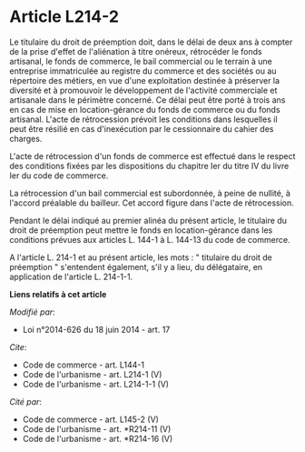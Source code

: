 # Article L214-2

Le titulaire du droit de préemption doit, dans le délai de deux ans à compter de la prise d'effet de l'aliénation à titre
onéreux, rétrocéder le fonds artisanal, le fonds de commerce, le bail commercial ou le terrain à une entreprise immatriculée
au registre du commerce et des sociétés ou au répertoire des métiers, en vue d'une exploitation destinée à préserver la
diversité et à promouvoir le développement de l'activité commerciale et artisanale dans le périmètre concerné. Ce délai peut
être porté à trois ans en cas de mise en location-gérance du fonds de commerce ou du fonds artisanal. L'acte de rétrocession
prévoit les conditions dans lesquelles il peut être résilié en cas d'inexécution par le cessionnaire du cahier des charges. 

L'acte de rétrocession d'un fonds de commerce est effectué dans le respect des conditions fixées par les dispositions du
chapitre Ier du titre IV du livre Ier du code de commerce. 

La rétrocession d'un bail commercial est subordonnée, à peine de nullité, à l'accord préalable du bailleur. Cet accord figure
dans l'acte de rétrocession. 

Pendant le délai indiqué au premier alinéa du présent article, le titulaire du droit de préemption peut mettre le fonds en
location-gérance dans les conditions prévues aux articles L. 144-1 à L. 144-13 du code de commerce. 

A l'article L. 214-1 et au présent article, les mots : " titulaire du droit de préemption " s'entendent également, s'il y a
lieu, du délégataire, en application de l'article L. 214-1-1.

**Liens relatifs à cet article**

_Modifié par_:

  - Loi n°2014-626 du 18 juin 2014 - art. 17

_Cite_:

  - Code de commerce - art. L144-1
  - Code de l'urbanisme - art. L214-1 (V)
  - Code de l'urbanisme - art. L214-1-1 (V)

_Cité par_:

  - Code de commerce - art. L145-2 (V)
  - Code de l'urbanisme - art. *R214-11 (V)
  - Code de l'urbanisme - art. *R214-16 (V)
